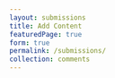 ```yaml
---
layout: submissions
title: Add Content
featuredPage: true
form: true
permalink: /submissions/
collection: comments
---
```

